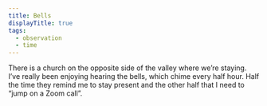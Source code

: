 ```yaml
---
title: Bells
displayTitle: true
tags:
  - observation
  - time
---
```


There is a church on the opposite side of the valley where we’re staying. I’ve really been enjoying hearing the bells, which chime every half hour. Half the time they remind me to stay present and the other half that I need to “jump on a Zoom call”. 